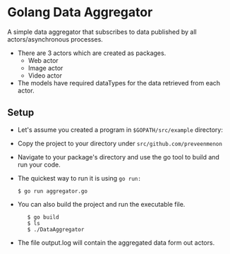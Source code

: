 # Golang Data Aggregator

A simple data aggregator that subscribes to data published by all actors/asynchronous processes.
* There are 3 actors which are created as packages.
    * Web actor
    * Image actor
    * Video actor
* The models have required dataTypes for the data retrieved from each actor.

## Setup 
* Let's assume you created a program in `$GOPATH/src/example` directory:
* Copy the project to your directory under `src/github.com/preveenmenon`
* Navigate to your package's directory and use the go tool to build and run your code.
* The quickest way to run it is using `go run:`

    `$ go run aggregator.go`
* You can also build the project and run the executable file.
    ```
       $ go build
       $ ls
       $ ./DataAggregator
    ```
* The file output.log will contain the aggregated data form out actors.

